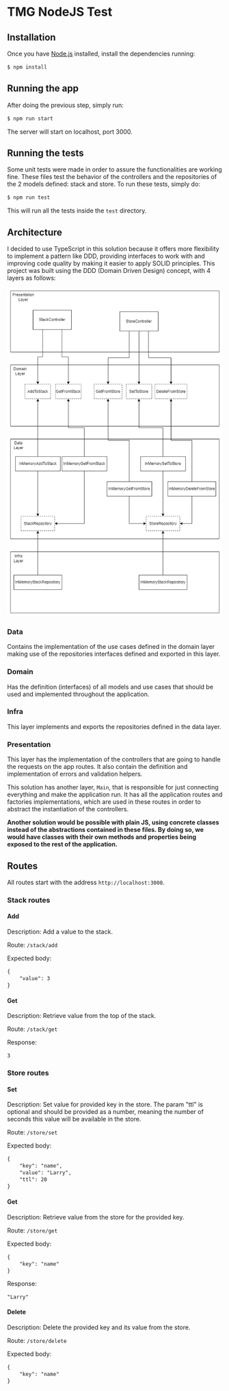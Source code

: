# TMG NodeJS Test

## Installation

Once you have [Node.js](https://nodejs.org/en/) installed, install the dependencies running:

```bash
$ npm install
```

## Running the app

After doing the previous step, simply run:

```bash
$ npm run start
```

The server will start on localhost, port 3000.

## Running the tests

Some unit tests were made in order to assure the functionalities are working fine. These files test the behavior of the controllers and the repositories of the 2 models defined: stack and store. To run these tests, simply do:

```bash
$ npm run test
```

This will run all the tests inside the ```test``` directory.

## Architecture

I decided to use TypeScript in this solution because it offers more flexibility to implement a pattern like DDD, providing interfaces to work with and improving code quality by making it easier to apply SOLID principles. This project was built using the DDD (Domain Driven Design) concept, with 4 layers as follows:

![solution-diagram](/images/solution-diagram.png)

### Data
Contains the implementation of the use cases defined in the domain layer making use of the repositories interfaces defined and exported in this layer.

### Domain
Has the definition (interfaces) of all models and use cases that should be used and implemented throughout the application.

### Infra
This layer implements and exports the repositories defined in the data layer.

### Presentation
This layer has the implementation of the controllers that are going to handle the requests on the app routes. It also contain the definition and implementation of errors and validation helpers.

This solution has another layer, ```Main```, that is responsible for just connecting everything and make the application run. It has all the application routes and factories implementations, which are used in these routes in order to abstract the instantiation of the controllers.

<b>Another solution would be possible with plain JS, using concrete classes instead of the abstractions contained in these files. By doing so, we would have classes with their own methods and properties being exposed to the rest of the application.</b>

## Routes

All routes start with the address ```http://localhost:3000```.

### Stack routes

#### Add
Description: Add a value to the stack.

Route: ```/stack/add```

Expected body:
```
{
	"value": 3
}
```

#### Get
Description: Retrieve value from the top of the stack.

Route: ```/stack/get```

Response:
```
3
```

### Store routes

#### Set
Description: Set value for provided key in the store. The param "ttl" is optional and should be provided as a number, meaning the number of seconds this value will be available in the store.

Route: ```/store/set```

Expected body:
```
{
	"key": "name",
	"value": "Larry",
	"ttl": 20
}
```

#### Get
Description: Retrieve value from the store for the provided key.

Route: ```/store/get```

Expected body:
```
{
	"key": "name"
}
```

Response:
```
"Larry"
```

#### Delete
Description: Delete the provided key and its value from the store.

Route: ```/store/delete```

Expected body:
```
{
	"key": "name"
}
```